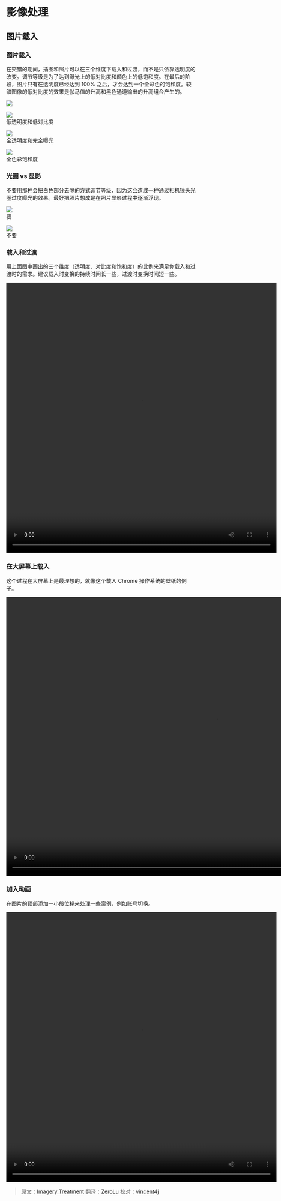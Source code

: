 # 影像处理

## 图片载入

### 图片载入

在交错的期间，插图和照片可以在三个维度下载入和过渡，而不是只依靠透明度的改变。调节等级是为了达到曝光上的低对比度和颜色上的低饱和度。在最后的阶段，图片只有在透明度已经达到 100% 之后，才会达到一个全彩色的饱和度。较暗图像的低对比度的效果是伽马值的升高和黑色通道输出的升高组合产生的。   

![](../images/patterns-ImageTreatment-ImageLoad-1graph_large_mdpi.png)          

![](../images/patterns-imagetreatment-imageload2_large_mdpi.png)     
低透明度和低对比度                        

![](../images/patterns-imagetreatment-imageload3_large_mdpi.png)     
全透明度和完全曝光       

![](../images/patterns-imagetreatment-imageload4_large_mdpi.png)     
全色彩饱和度     

### 光圈 vs 显影

不要用那种会把白色部分去除的方式调节等级，因为这会造成一种通过相机镜头光圈过度曝光的效果。最好把照片想成是在照片显影过程中逐渐浮现。    
  
![](../images/patterns-imagetreatment-aperturevsdevelopment1-yes-no_large_mdpi.png)      
要    

![](../images/patterns-imagetreatment-aperturevsdevelopment2-yes-no_large_mdpi.png)      
不要   
  
### 载入和过渡

用上面图中画出的三个维度（透明度、对比度和饱和度）的比例来满足你载入和过渡时的需求。建议载入时变换的持续时间长一些，过渡时变换时间短一些。     

<video crossorigin="anonymous"  loop  controls width="720" height="720">
 <source src="http://materialdesign.qiniudn.com/videos/patterns-imagerytreatment-load-transition_large_xhdpi.webm" type="video/webm">
</video>     

### 在大屏幕上载入

这个过程在大屏幕上是最理想的，就像这个载入 Chrome 操作系统的壁纸的例子。      
 
<video crossorigin="anonymous"  loop  controls width="1120" height="743">
<source src="http://materialdesign.qiniudn.com/videos/patterns-imagerytreatment-load-transition-desktop_large_xhdpi.webm" type="video/webm">
</video> 
 
### 加入动画    

在图片的顶部添加一小段位移来处理一些案例，例如账号切换。
     
<video crossorigin="anonymous"  loop  controls width="720" height="720">
<source src="http://materialdesign.qiniudn.com/videos/patterns-imagerytreatment-adding-animation_large_xhdpi.webm" type="video/webm">
</video>

> 原文：[Imagery Treatment](http://www.google.com/design/spec/patterns/imagery-treatment.html)  翻译：[ZeroLu](https://github.com/ZeroLu)  校对：[vincent4j](https://github.com/vincent4j)

